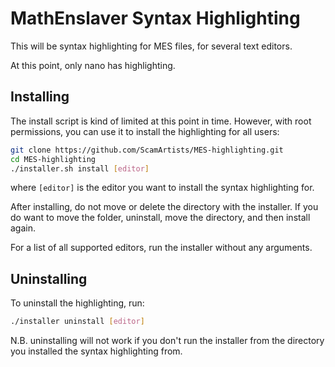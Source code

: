 # MathEnslaver Syntax Highlighting
This will be syntax highlighting for MES files, for several text editors.

At this point, only nano has highlighting.

## Installing
The install script is kind of limited at this point in time. However, with root permissions, you can use it
to install the highlighting for all users:
```sh
git clone https://github.com/ScamArtists/MES-highlighting.git
cd MES-highlighting
./installer.sh install [editor]
```
where `[editor]` is the editor you want to install the syntax highlighting for.

After installing, do not move or delete the directory with the installer. If you do want to move the folder,
uninstall, move the directory, and then install again.

For a list of all supported editors, run the installer without any arguments.

## Uninstalling
To uninstall the highlighting, run:
```sh
./installer uninstall [editor]
```
N.B. uninstalling will not work if you don't run the installer from the directory you installed the syntax
highlighting from.
